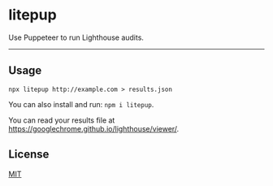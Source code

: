 # litepup

Use Puppeteer to run Lighthouse audits.

--------

## Usage

`npx litepup http://example.com > results.json`

You can also install and run: `npm i litepup`.

You can read your results file at <https://googlechrome.github.io/lighthouse/viewer/>.

## License

[MIT](./LICENSE.md)

